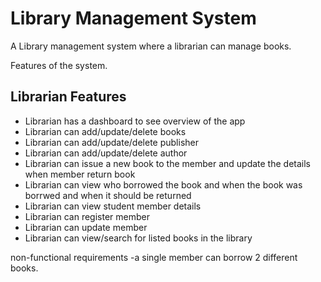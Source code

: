 # Library Management System
A Library management system where a librarian can manage books.

Features of the system.


## Librarian Features

* Librarian has a dashboard to see overview of the app
* Librarian can add/update/delete books
* Librarian can add/update/delete publisher
* Librarian can add/update/delete author
* Librarian can issue a new book to  the member and update the details when member return book
* Librarian can view who borrowed the book and when the book was borrwed and when it should be returned
* Librarian can view student member details
* Librarian can register member
* Librarian can update member
* Librarian can view/search for listed books in the library


non-functional requirements
-a single member can borrow 2 different books.
